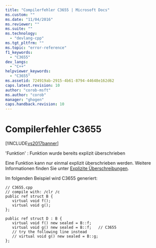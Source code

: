 ```yaml
---
title: "Compilerfehler C3655 | Microsoft Docs"
ms.custom: ""
ms.date: "11/04/2016"
ms.reviewer: ""
ms.suite: ""
ms.technology: 
  - "devlang-cpp"
ms.tgt_pltfrm: ""
ms.topic: "error-reference"
f1_keywords: 
  - "C3655"
dev_langs: 
  - "C++"
helpviewer_keywords: 
  - "C3655"
ms.assetid: 724919ab-2915-4b61-8794-44648e162d62
caps.latest.revision: 10
author: "corob-msft"
ms.author: "corob"
manager: "ghogen"
caps.handback.revision: 10
---
```

# Compilerfehler C3655
[!INCLUDE[vs2017banner](../../assembler/inline/includes/vs2017banner.md)]

'Funktion' : Funktion wurde bereits explizit überschrieben  
  
 Eine Funktion kann nur einmal explizit überschrieben werden.  Weitere Informationen finden Sie unter [Explizite Überschreibungen](../../windows/explicit-overrides-cpp-component-extensions.md).  
  
 Im folgenden Beispiel wird C3655 generiert:  
  
```  
// C3655.cpp  
// compile with: /clr /c  
public ref struct B {  
   virtual void f();  
   virtual void g();  
};  
  
public ref struct D : B {  
   virtual void f() new sealed = B::f;  
   virtual void g() new sealed = B::f;   // C3655  
   // try the following line instead  
   // virtual void g() new sealed = B::g;  
};  
```